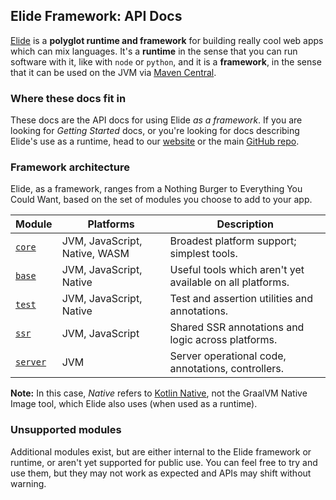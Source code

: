 
## Elide Framework: API Docs

[Elide][0] is a **polyglot runtime and framework** for building really cool web apps which can mix languages. It's a
**runtime** in the sense that you can run software with it, like with `node` or `python`, and it is a **framework**, in
the sense that it can be used on the JVM via [Maven Central][1].

### Where these docs fit in

These docs are the API docs for using Elide _as a framework_. If you are looking for _Getting Started_ docs, or you're
looking for docs describing Elide's use as a runtime, head to our [website][0] or the main [GitHub repo][2].

### Framework architecture

Elide, as a framework, ranges from a Nothing Burger to Everything You Could Want, based on the set of modules you choose
to add to your app.

| Module          | Platforms                     | Description                                               |
|-----------------|-------------------------------|-----------------------------------------------------------|
| [`core`][10]    | JVM, JavaScript, Native, WASM | Broadest platform support; simplest tools.                |
| [`base`][11]    | JVM, JavaScript, Native       | Useful tools which aren't yet available on all platforms. |
| [`test`][12]    | JVM, JavaScript, Native       | Test and assertion utilities and annotations.             |
| [`ssr`][13]     | JVM, JavaScript               | Shared SSR annotations and logic across platforms.        |
| [`server`][14]  | JVM                           | Server operational code, annotations, controllers.        |

**Note:** In this case, _Native_ refers to [Kotlin Native](https://kotlinlang.org/docs/native-overview.html), not the
GraalVM Native Image tool, which Elide also uses (when used as a runtime).

### Unsupported modules

Additional modules exist, but are either internal to the Elide framework or runtime, or aren't yet supported for public
use. You can feel free to try and use them, but they may not work as expected and APIs may shift without warning.

[0]: https://elide.dev
[1]: https://search.maven.org/search?q=g:dev.elide
[2]: https://github.com/elide-dev/elide
[10]: https://docs.elide.dev/apidocs/packages/core/index.html
[11]: https://docs.elide.dev/apidocs/packages/base/index.html
[12]: https://docs.elide.dev/apidocs/packages/test/index.html
[13]: https://docs.elide.dev/apidocs/packages/ssr/index.html
[14]: https://docs.elide.dev/apidocs/packages/server/index.html
